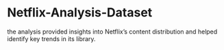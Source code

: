 # Netflix-Analysis-Dataset
the analysis provided insights into Netflix’s content distribution and helped identify key trends in its library. 

